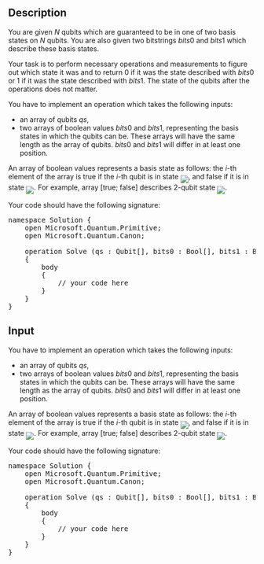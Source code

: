 ## Description

<div><p>You are given <span class="tex-span"><i>N</i></span> qubits which are guaranteed to be in one of two basis states on <span class="tex-span"><i>N</i></span> qubits. You are also given two bitstrings <span class="tex-span"><i>bits</i>0</span> and <span class="tex-span"><i>bits</i>1</span> which describe these basis states.</p><p>Your task is to perform necessary operations and measurements to figure out which state it was and to return 0 if it was the state described with <span class="tex-span"><i>bits</i>0</span> or 1 if it was the state described with <span class="tex-span"><i>bits</i>1</span>. The state of the qubits after the operations does not matter.</p></div><div class="input-specification"><p>You have to implement an operation which takes the following inputs:</p><ul><li> an array of qubits <span class="tex-span"><i>qs</i></span>,</li><li> two arrays of boolean values <span class="tex-span"><i>bits</i>0</span> and <span class="tex-span"><i>bits</i>1</span>, representing the basis states in which the qubits can be. These arrays will have the same length as the array of qubits. <span class="tex-span"><i>bits</i>0</span> and <span class="tex-span"><i>bits</i>1</span> will differ in at least one position.</li></ul><p>An array of boolean values represents a basis state as follows: the <span class="tex-span"><i>i</i></span>-th element of the array is true if the <span class="tex-span"><i>i</i></span>-th qubit is in state <img align="middle" class="tex-formula" src="file://0Sg8S49e.png" style="max-width: 100.0%;max-height: 100.0%;">, and false if it is in state <img align="middle" class="tex-formula" src="file://kaJNJAPf.png" style="max-width: 100.0%;max-height: 100.0%;">. For example, array [true; false] describes 2-qubit state <img align="middle" class="tex-formula" src="file://YuhqdyAJ.png" style="max-width: 100.0%;max-height: 100.0%;">.</p><p>Your code should have the following signature:</p><pre class="verbatim">namespace Solution {<br>    open Microsoft.Quantum.Primitive;<br>    open Microsoft.Quantum.Canon;<br><br>    operation Solve (qs : Qubit[], bits0 : Bool[], bits1 : Bool[]) : Int<br>    {<br>        body<br>        {<br>            // your code here<br>        }<br>    }<br>}</pre></div>

## Input

<p>You have to implement an operation which takes the following inputs:</p><ul><li> an array of qubits <span class="tex-span"><i>qs</i></span>,</li><li> two arrays of boolean values <span class="tex-span"><i>bits</i>0</span> and <span class="tex-span"><i>bits</i>1</span>, representing the basis states in which the qubits can be. These arrays will have the same length as the array of qubits. <span class="tex-span"><i>bits</i>0</span> and <span class="tex-span"><i>bits</i>1</span> will differ in at least one position.</li></ul><p>An array of boolean values represents a basis state as follows: the <span class="tex-span"><i>i</i></span>-th element of the array is true if the <span class="tex-span"><i>i</i></span>-th qubit is in state <img align="middle" class="tex-formula" src="file://0Sg8S49e.png" style="max-width: 100.0%;max-height: 100.0%;">, and false if it is in state <img align="middle" class="tex-formula" src="file://kaJNJAPf.png" style="max-width: 100.0%;max-height: 100.0%;">. For example, array [true; false] describes 2-qubit state <img align="middle" class="tex-formula" src="file://YuhqdyAJ.png" style="max-width: 100.0%;max-height: 100.0%;">.</p><p>Your code should have the following signature:</p><pre class="verbatim">namespace Solution {<br>    open Microsoft.Quantum.Primitive;<br>    open Microsoft.Quantum.Canon;<br><br>    operation Solve (qs : Qubit[], bits0 : Bool[], bits1 : Bool[]) : Int<br>    {<br>        body<br>        {<br>            // your code here<br>        }<br>    }<br>}</pre>
